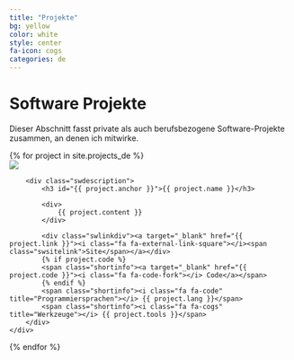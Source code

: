 ```yaml
---
title: "Projekte"
bg: yellow
color: white
style: center
fa-icon: cogs
categories: de
---
```


# Software Projekte
Dieser Abschnitt fasst private als auch berufsbezogene Software-Projekte zusammen,
an denen ich mitwirke.

<div>
{% for project in site.projects_de %}
	<div class="softwarelist">
		<div class="swlogoBox">
			<a target="_blank" href="{{ project.link }}">
				<img class="swlogo" src="{{ project.logo }}" />
			</a>
		</div>

		<div class="swdescription">
			<h3 id="{{ project.anchor }}">{{ project.name }}</h3>

			<div>
				{{ project.content }}
			</div>
			
			<div class="swlinkdiv"><a target="_blank" href="{{ project.link }}"><i class="fa fa-external-link-square"></i><span class="swsitelink">Site</span></a></div>
			{% if project.code %}
			<span class="shortinfo"><a target="_blank" href="{{ project.code }}"><i class="fa fa-code-fork"></i> Code</a></span>
			{% endif %}
			<span class="shortinfo"><i class="fa fa-code" title="Programmiersprachen"></i> {{ project.lang }}</span> 
			<span class="shortinfo"><i class="fa fa-cogs" title="Werkzeuge"></i> {{ project.tools }}</span>
		</div>
	</div>
{% endfor %}
</div>
